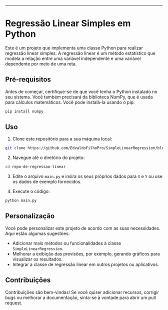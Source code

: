 ---

# Regressão Linear Simples em Python

Este é um projeto que implementa uma classe Python para realizar regressão linear simples. A regressão linear é um método estatístico que modela a relação entre uma variável independente e uma variável dependente por meio de uma reta.

## Pré-requisitos

Antes de começar, certifique-se de que você tenha o Python instalado no seu sistema. Você também precisará da biblioteca NumPy, que é usada para cálculos matemáticos. Você pode instalá-la usando o pip:

```bash
pip install numpy
```

## Uso

1. Clone este repositório para a sua máquina local:

```bash
git clone https://github.com/EdvaldoFilhoPro/SimpleLinearRegression/blob/main/Regress%C3%A3o_Linear_Simples.ipynb
```

2. Navegue até o diretório do projeto:

```bash
cd repo-de-regressao-linear
```

3. Edite o arquivo `main.py` e insira os seus próprios dados para `X` e `Y` ou use os dados de exemplo fornecidos.

4. Execute o código:

```bash
python main.py
```

## Personalização

Você pode personalizar este projeto de acordo com as suas necessidades. Aqui estão algumas sugestões:

- Adicionar mais métodos ou funcionalidades à classe `SimpleLinearRegression`.
- Melhorar a exibição das previsões, por exemplo, gerando gráficos para visualizar os resultados.
- Integrar a classe de regressão linear em outros projetos ou aplicativos.

## Contribuições

Contribuições são bem-vindas! Se você quiser adicionar recursos, corrigir bugs ou melhorar a documentação, sinta-se à vontade para abrir um pull request.

